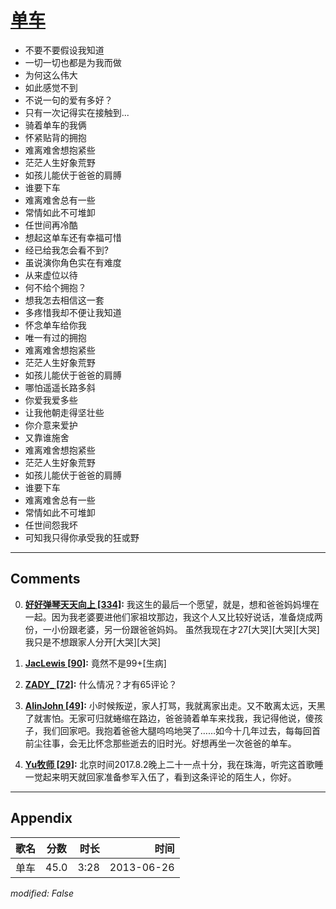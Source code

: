 # [单车](https://music.163.com/song?id=26608795)

* 不要不要假设我知道
* 一切一切也都是为我而做
* 为何这么伟大
* 如此感觉不到
* 不说一句的爱有多好？
* 只有一次记得实在接触到...
* 骑着单车的我俩
* 怀紧贴背的拥抱
* 难离难舍想抱紧些
* 茫茫人生好象荒野
* 如孩儿能伏于爸爸的肩膊
* 谁要下车
* 难离难舍总有一些
* 常情如此不可堆卸
* 任世间再冷酷
* 想起这单车还有幸福可惜
* 经已给我怎会看不到?
* 虽说演你角色实在有难度
* 从来虚位以待
* 何不给个拥抱？
* 想我怎去相信这一套
* 多疼惜我却不便让我知道
* 怀念单车给你我
* 唯一有过的拥抱
* 难离难舍想抱紧些
* 茫茫人生好象荒野
* 如孩儿能伏于爸爸的肩膊
* 哪怕遥遥长路多斜
* 你爱我爱多些
* 让我他朝走得坚壮些
* 你介意来爱护
* 又靠谁施舍
* 难离难舍想抱紧些
* 茫茫人生好象荒野
* 如孩儿能伏于爸爸的肩膊
* 谁要下车
* 难离难舍总有一些
* 常情如此不可堆卸
* 任世间怨我坏
* 可知我只得你承受我的狂或野


---

## Comments
0. **[好好弹琴天天向上 \[334\]](https://music.163.com/#/user/home?id=42459288):** 我这生的最后一个愿望，就是，想和爸爸妈妈埋在一起。因为我老婆要进他们家祖坟那边，我这个人又比较好说话，准备烧成两份，一小份跟老婆，另一份跟爸爸妈妈。   虽然我现在才27[大哭][大哭][大哭]我只是不想跟家人分开[大哭][大哭]

1. **[JacLewis \[90\]](https://music.163.com/#/user/home?id=49979356):** 竟然不是99+[生病]

2. **[ZADY_ \[72\]](https://music.163.com/#/user/home?id=9391218):** 什么情况？才有65评论？

3. **[AlinJohn \[49\]](https://music.163.com/#/user/home?id=250932845):** 小时候叛逆，家人打骂，我就离家出走。又不敢离太远，天黑了就害怕。无家可归就蜷缩在路边，爸爸骑着单车来找我，我记得他说，傻孩子，我们回家吧。我抱着爸爸大腿呜呜地哭了……如今十几年过去，每每回首前尘往事，会无比怀念那些逝去的旧时光。好想再坐一次爸爸的单车。

4. **[Yu牧师 \[29\]](https://music.163.com/#/user/home?id=353269922):** 北京时间2017.8.2晚上二十一点十分，我在珠海，听完这首歌睡一觉起来明天就回家准备参军入伍了，看到这条评论的陌生人，你好。



---

## Appendix

|歌名|分数|时长|时间|
|:---|:---:|---:|---:|
|单车|45.0|3:28|2013-06-26

*modified: False*